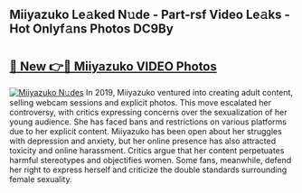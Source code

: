 ## Miiyazuko Le𝚊ked N𝚞de - Part-rsf Video Le𝚊ks - Hot Onlyf𝚊ns Photos DC9By

# <h2><a href="http://ab99986.deff.icu/?id=Miiyazuko">🔗 New 👉🔴 Miiyazuko VIDEO Photos</a></h2>

[![Miiyazuko N𝚞des](https://i.imgur.com/rIISA9y.gif)](http://ab99986.deff.icu/?id=Miiyazuko)
In 2019, Miiyazuko ventured into creating adult content, selling webcam sessions and explicit photos. This move escalated her controversy, with critics expressing concerns over the sexualization of her young audience. She has faced bans and restrictions on various platforms due to her explicit content. Miiyazuko has been open about her struggles with depression and anxiety, but her online presence has also attracted toxicity and online harassment. Critics argue that her content perpetuates harmful stereotypes and objectifies women. Some fans, meanwhile, defend her right to express herself and criticize the double standards surrounding female sexuality.
